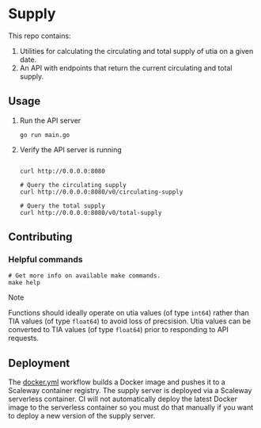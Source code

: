 # Supply

This repo contains:

1. Utilities for calculating the circulating and total supply of utia on a given date.
1. An API with endpoints that return the current circulating and total supply.

## Usage

1. Run the API server

    ```shell
    go run main.go
    ```

2. Verify the API server is running

    ```shell

    curl http://0.0.0.0:8080

    # Query the circulating supply
    curl http://0.0.0.0:8080/v0/circulating-supply

    # Query the total supply
    curl http://0.0.0.0:8080/v0/total-supply
    ```

## Contributing

### Helpful commands

```shell
# Get more info on available make commands.
make help
```

> [!NOTE]
> Functions should ideally operate on utia values (of type `int64`) rather than TIA values (of type `float64`) to avoid loss of precsision. Utia values can be converted to TIA values (of type `float64`) prior to responding to API requests.

## Deployment

The [docker.yml](./.github/workflows/docker.yml) workflow builds a Docker image and pushes it to a Scaleway container registry. The supply server is deployed via a Scaleway serverless container. CI will not automatically deploy the latest Docker image to the serverless container so you must do that manually if you want to deploy a new version of the supply server.
